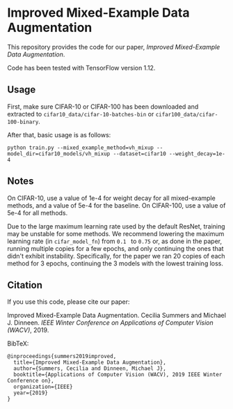 # Improved Mixed-Example Data Augmentation

This repository provides the code for our paper, *Improved Mixed-Example Data Augmentation*.

Code has been tested with TensorFlow version 1.12.

## Usage
First, make sure CIFAR-10 or CIFAR-100  has been downloaded  and extracted to `cifar10_data/cifar-10-batches-bin` or `cifar100_data/cifar-100-binary`.

After that, basic usage is as follows:

```
python train.py --mixed_example_method=vh_mixup --model_dir=cifar10_models/vh_mixup --dataset=cifar10 --weight_decay=1e-4
```

## Notes
On CIFAR-10, use a value of 1e-4 for weight decay for all mixed-example methods, and a value of 5e-4 for the baseline. On CIFAR-100, use a value of 5e-4 for all methods.

Due to the large maximum learning rate used by the default ResNet, training may be unstable for some methods. We recommend lowering the maximum learning rate (in `cifar_model_fn`) from `0.1 ` to `0.75` or, as done in the paper, running multiple copies for a few epochs, and only continuing the ones that didn't exhibit instability. Specifically, for the paper we ran 20 copies of each method for 3 epochs, continuing the 3 models with the lowest training loss.


## Citation
If you use this code, please cite our paper:

Improved Mixed-Example Data Augmentation.
Cecilia Summers and Michael J. Dinneen.
*IEEE Winter Conference on Applications of Computer Vision (WACV)*, 2019.


BibTeX:
```
@inproceedings{summers2019improved,
  title={Improved Mixed-Example Data Augmentation},
  author={Summers, Cecilia and Dinneen, Michael J},
  booktitle={Applications of Computer Vision (WACV), 2019 IEEE Winter Conference on},
  organization={IEEE}
  year={2019}
}
```
